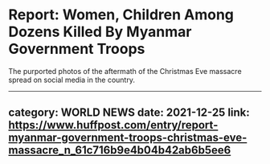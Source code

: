 # Report: Women, Children Among Dozens Killed By Myanmar Government Troops

The purported photos of the aftermath of the Christmas Eve massacre spread on social media in the country.

---
category: WORLD NEWS
date: 2021-12-25
link: https://www.huffpost.com/entry/report-myanmar-government-troops-christmas-eve-massacre_n_61c716b9e4b04b42ab6b5ee6
---
